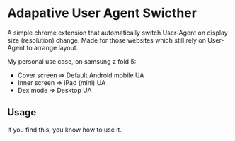 # Adapative User Agent Swicther
A simple chrome extension that automatically switch User-Agent on display size (resolution) change. Made for those websites which still rely on User-Agent to arrange layout.

My personal use case, on samsung z fold 5:
+ Cover screen => Default Android mobile UA
+ Inner screen => iPad (mini) UA
+ Dex mode => Desktop UA

## Usage
If you find this, you know how to use it.
